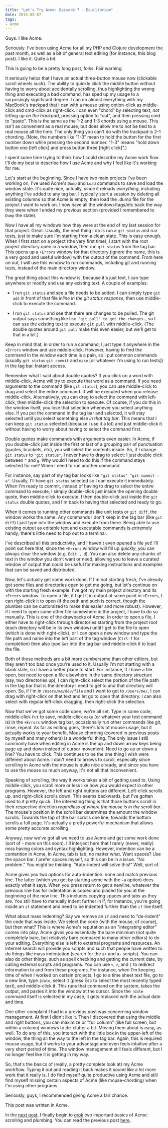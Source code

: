 ```yaml
---
title: "Let's Try Acme: Episode 7 - Equilibrium"
date: 2014-08-07
tags:
- acme
---
```

Guys. I like Acme.
<!--more-->
Seriously. I've been using Acme for all my PHP and Clojure development the past month, as well as a bit of general text editing (for instance, this blog post). I like it. Quite a bit.

This is going to be a pretty long post, folks. Fair warning.

It seriously helps that I have an actual three-button mouse now (clickable scroll wheels suck). The ability to quickly click the middle button without having to worry about accidentally scrolling, thus highlighting the wrong thing and executing a bad command, has sped up my usage to a surprisingly significant degree. I can do almost everything with my MacBook's trackpad that I can with a mouse using option-click as middle-click and cmd-click as right-click. I can even "chord" by selecting text, *not letting up on the trackpad*, pressing option to "cut", and then pressing cmd to "paste". This is the same as the 1-2 and 1-3 chords using a mouse. This isn't as convenient as a real mouse, but does allow me to not be tied to a real mouse all the time. The only thing you can't do with the trackpad is 2-1 chording. (Note, the numbers like "1-3" mean to hold the button for the first number down while pressing the second number. "1-3" means "hold down button one [left click] and press button three [right click]".)

I spent some time trying to think how I could describe my Acme work flow. I'll do my best to describe how I use Acme and why I feel like it's working for me.

Let's start at the beginning. Since I have two main projects I've been working on, I've used Acme's `Dump` and `Load` commands to save and load the window state. It's quite nice, actually, since it reloads *everything*, including anything I've added to any tag bar. I typically start a session by deleting all existing columns so that Acme is empty, then load the .dump file for the project I want to work on. I now have all the windows/tags/etc back the way they were when I ended my previous section (provided I remembered to `Dump` the state).

Now I have all my windows how they were at the end of my last session for that project. Great. Usually, the next thing I do is run a `git status` and run tests, just to make sure I'm starting from a clean state. This is easy enough. When I first start on a project (the very first time), I start with the root project directory open in a window, then run `git status` from the tag bar. This opens up a `+Errors` window for that directory (ignore the name, this is a very good and useful window) with the output of the command. From here on out, I will use this window to run commands, including git and running tests, instead of the main directory window.

The great thing about this window is, because it's just text, I can type anywhere or modify and use any existing text. A couple of examples:

- I run `git status` and see a file needs to be added. I can simply type `git add` in front of that file *inline in the git status response*, then use middle-click to execute the command.

- I run `git status` and see that there are changes to be pulled. The git output says something like `Use "git pull" to get the changes.`, so I can use the existing text to execute `git pull` with middle-click. (The double quotes around `git pull` make this even easier, but we'll get to that in a bit.)

Keep in mind that, in order to run a command, I just type it anywhere in the `+Errors` window and use middle-click. However, having to find the command in the window each time is a pain, so I put common commands (usually `git status` `git commit` and `make` [or whatever I'm using to run tests]) in the tag bar. Instant access.

Remember what I said about double quotes? If you click on a word with middle-click, Acme will try to execute that word as a command. If you need arguments to the command (like `git status`), you can use middle-click to drag and select the entire command. It will be executed when you release middle-click. Alternatively, you can drag to select the command with left-click, then middle-click the selection to execute. Of course, if you do this in the window itself, you lose that selection whenever you select anything else. If you put the command in the tag bar and selected, it will stay selected until you select something else *in that tag bar*. This means that I can keep `git status` selected (because I use it a lot) and just middle-click it without having to worry about having to select the command first.

Double quotes make commands with arguments even easier. In Acme, if you double-click just inside the first or last of a grouping pair of punctuation (quotes, brackets, etc), you will select the contents inside. So, if I change `git status` to `"git status"`, I never have to drag to select; I just double click between `"` and `g`. Why would I need to do this if the command stays selected for me? When I need to run another command.

For instance, say part of my tag bar looks like `"git status" "git commit -a"`. Usually, I'll have `git status` selected so I can execute it immediately. When I'm ready to commit, instead of having to drag to select the entire command to execute, I simply double-click just inside the opening double quote, then middle-click to execute. I then double-click just inside the `git status` double quotes, and I'm back to having that selected and ready to go.

When it comes to running other commands like unit tests or `git diff`, the window works the same. Any commands I don't keep in the tag bar (like `git diff`) I just type into the window and execute from there. Being able to use existing output as editable text and executable commands is extremely handy; there's little need to hop out to a terminal.

I've described all this productivity, and I haven't even opened a file yet! I'll point out here that, since the `+Errors` window will fill up *quickly*, you can always clear the window (e.g. `Edit , d`). You can also delete any chunks of text in the window you don't want or need, allowing you to leave a curated window of output that could be useful for making instructions and examples that can be saved and distributed.

Now, let's actually get some work done. If I'm not starting fresh, I've already got some files and directories open to get me going, but let's continue on with the starting fresh example. I've got my main project directory and its `+Errors` window. To open a file, if I get it in output at some point in `+Errors`, I can right-click it to open (if the path and such is correct, though the plumber can be customized to make this easier and more robust). However, if I need to open some other file somewhere in the project, I have to do so manually. This is one of the drawbacks of Acme. In order to open a file, I either have to right-click through directories starting from the project root (each directory will be in its own window) until I get to the file to open (which is done with right-click), or I can open a new window and type the file path and name into the left part of the tag window (`Ctrl-f` for completion) then also type `Get` into the tag bar and middle-click it to load the file.

Both of these methods are a bit more cumbersome than other editors, but they aren't too bad once you're used to it. Usually I'm not starting with a blank slate, so I have a better place to start. For instance, if I have a file open, but need to open a file elsewhere in the same directory structure (say, two directories up), I can right-click select the portion of the file path in the tag bar that is the directory I need to get to and that directory will open. So, if I'm in `/Users/me/dev/file` and I want to get to `/Users/me/`, I can drag with right-click on that text and let go to open that directory. I can also select with regular left-click dragging, then right-click the selection.

Now that we've got some code open, we're all set. Type in some code, middle-click `Put` to save, middle-click `make` (or whatever your test command is) in the `+Errors` window tag bar, occasionally run other commands like git, rinse, repeat. As far as editing goes, there's lots of mouse usage, but it actually works to your benefit. Mouse chording (covered in previous posts by myself and many others) is a wonderful thing. The only issue I still commonly have when editing in Acme is the up and down arrow keys being page up and down instead of cursor movement. Need to go up or down a line? You have to click. This continues to be the one thing I wish were different about Acme. I don't need to arrows to scroll, especially since scrolling in Acme with the mouse is quite nice already, and since you have to use the mouse so much anyway, it's not all that inconvenient.

Speaking of scrolling, the way it works takes a bit of getting used to. Using middle-click, you scroll more or less like how you would expect in other programs. However, the left and right buttons are different. Left-click scrolls up, and right-click scrolls down. This seems backwards, but I've gotten used to it pretty quick. The interesting thing is that those buttons scroll in their respective direction *regardless of where the mouse is in the scroll bar*. The mouse's position in the scroll bar determines the amount the window scrolls. Towards the top of the bar scrolls one line; towards the bottom scrolls a full page. It's actually a pretty powerful mechanism that allows some pretty accurate scrolling.

Anyway, now we've got all we need to use Acme and get some work done (sort of - more on this soon). I'll interject here that I rarely (never, really) miss having colors and syntax highlighting. However, indention can be a contention in Acme. In Acme, tab is tab, no matter what. Want spaces? Use the space bar. I prefer spaces myself, so this can be in a issue. "No problem." You might be thinking. "Auto-indent will solve this!" Well, sort of.

Acme gives you two options for auto-indention: none and match previous line. The latter (which you get by starting acme with the `-a` option) does exactly what it says. When you press return to get a newline, whatever the previous line has for indentation is copied and placed for you at the beginning of the new line. This includes copying spaces and tabs as they are. You still have to manually indent further in if, for instance, you're going inside an `if` statement and need to be indented further than the `if` line itself.

What about mass indenting? Say we remove an `if` and need to "de-indent" the code that was inside. We select the code (with the mouse, of course), but then what? This is where Acme's reputation as an "integrat*ing* editor" comes into play. Acme gives you essentially the bare minimum (not quite completely bare, but relatively bare compared to many other editors) to do your editing. Everything else is left to external programs and resources. An Internet search will provide you scripts and such that people have written to do things like mass indentation (search for the `a+` and `a-` scripts). You can also do other things, such as spell checking and getting the current date, by calling external scripts and programs. You can use `<`, `>`, and `|` to redirect information to and from these programs. For instance, when I'm keeping time of when I worked on certain projects, I go to a time sheet text file, go to a new line, type `|date`, select it (press Esc to select the most recently typed text), and middle-click it. This runs that command on the system, takes the output, and pastes it into the window at the cursor. Since the `|date` command itself is selected in my case, it gets replaced with the actual date and time.

One other complaint I had in a previous post was concerning window management. At first I didn't like it. Then I discovered that using the middle and right buttons, you can maximize or "full column" (like full screen, but within a column) windows to de-clutter a bit. Moving them about is easy, as well. To do any of this, you interact with the little box in the upper-left of the window, the thing all the way to the left in the tag bar. Again, this is required mouse usage, but it works to your advantage and even feels intuitive after a very short period of time. The window management still feels different, but I no longer feel like it is getting in my way.

So, that's the basics of (really, a pretty complete look at) my Acme workflow. Typing it out and reading it back makes it sound like a lot more work that it really is. I do find myself quite productive using Acme and still find myself missing certain aspects of Acme (like mouse-chording) when I'm using other programs.

Seriously, guys, I recommended giving Acme a fair chance.

This post was written in Acme.

In the [next post](/blog/2014/08/26/lets-try-acme-episode-8-scrolling-and-plumbing/), I finally begin to [grok](https://en.wikipedia.org/wiki/Grok) two important basics of Acme: scrolling and plumbing. You can read the previous post [here](/blog/2014/07/07/lets-try-acme-episode-6-trouble-in-paradise/).

